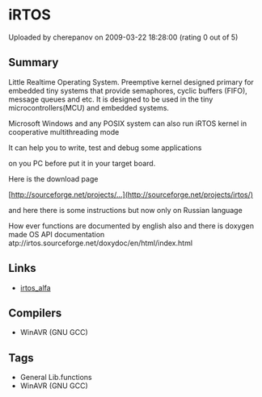 # iRTOS

Uploaded by cherepanov on 2009-03-22 18:28:00 (rating 0 out of 5)

## Summary

Little Realtime Operating System. Preemptive kernel designed primary for embedded tiny systems that provide semaphores, cyclic buffers (FIFO), message queues and etc. It is designed to be used in the tiny microcontrollers(MCU) and embedded systems.  

Microsoft Windows and any POSIX system can also run iRTOS kernel in cooperative multithreading mode  

It can help you to write, test and debug some applications  

on you PC before put it in your target board.


Here is the download page  

[http://sourceforge.net/projects/...](http://sourceforge.net/projects/irtos/)  

and here there is some instructions but now only on Russian language  

How ever functions are documented by english also and there is doxygen made OS API documentation atp://irtos.sourceforge.net/doxydoc/en/html/index.html

## Links

- [irtos_alfa](http://surfnet.dl.sourceforge.net/sourceforge/irtos/irtos_alfa-0.1.0.tar.bz2)

## Compilers

- WinAVR (GNU GCC)

## Tags

- General Lib.functions
- WinAVR (GNU GCC)
